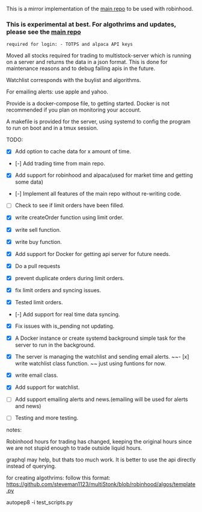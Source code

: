 
This is a mirror implementation of the [main repo](https://github.com/steveman1123/multiStonk) to be used with robinhood. 

### This is experimental at best. For algothrims and updates, please see the [main repo](https://github.com/steveman1123/multiStonk)


    required for login: - TOTPS and alpaca API keys 
    

Moved all stocks required for trading to  multistock-server which is running on a server and returns the data in a json format. This is done for maintenance reasons and to debug failing apis in the future.

Watchlist corresponds with the buylist and algorithms.

For emailing alerts: use apple and yahoo. 

Provide is a docker-compose file, to getting started. Docker is not recommended if you plan on monitoring your account. 

A makefile is provided for the server, using systemd to config the program to run on boot and in a tmux session.



<!-- You can run this in a docker container or tmux session or even a  systemd script .  -->

TODO:
- [x] Add option to cache data for x amount of time.
- [-] Add trading time from main repo.
- [x] Add support for robinhood and alpaca(used for market time and getting some data)
- [-] Implement all features of the main repo without re-writing code.
- [ ] Check to see if limit orders have been filled.


- [x] write createOrder function using limit order.
- [x] write sell function.
- [x] write buy function.

- [x] Add support for Docker for getting api server for future needs.
- [x] Do a pull requests 

- [x] prevent duplicate orders during limit orders.
- [x] fix limit orders and syncing issues. 
- [x] Tested limit orders.

- [-] Add support for real time data syncing.

- [x] Fix issues with is_pending not updating.
- [x] A Docker instance or create systemd background simple task for the server to run in the background. 
- [x] The server is managing the watchlist and sending email alerts.
~~- [x] write watchlist class function. ~~ just using funtions for now. 
- [x] write email class.
- [x] Add support for watchlist.

- [ ] Add support emailing alerts and news.(emailing will be used for alerts and news)
- [ ] Testing and more testing.










notes:

Robinhood hours for trading has changed, keeping the original hours since we are not stupid enough to trade outside liquid hours.

graphql may help, but thats too much work. It is better to use the api directly instead of querying.


for creating algothrims: follow this format: 
https://github.com/steveman1123/multiStonk/blob/robinhood/algos/template.py



autopep8 -i test_scripts.py